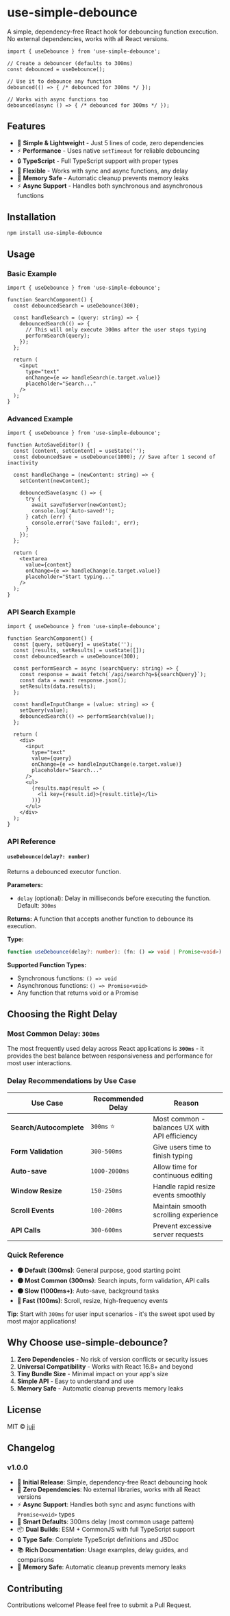 # use-simple-debounce

A simple, dependency-free React hook for debouncing function execution. No external dependencies, works with all React versions.

```tsx
import { useDebounce } from 'use-simple-debounce';

// Create a debouncer (defaults to 300ms)
const debounced = useDebounce();

// Use it to debounce any function
debounced(() => { /* debounced for 300ms */ });

// Works with async functions too
debounced(async () => { /* debounced for 300ms */ });
```

## Features

- 🚀 **Simple & Lightweight** - Just 5 lines of code, zero dependencies
- ⚡ **Performance** - Uses native `setTimeout` for reliable debouncing
- 🔒 **TypeScript** - Full TypeScript support with proper types
- 🎯 **Flexible** - Works with sync and async functions, any delay
- 🧹 **Memory Safe** - Automatic cleanup prevents memory leaks
- ⚡ **Async Support** - Handles both synchronous and asynchronous functions

## Installation

```bash
npm install use-simple-debounce
```

## Usage

### Basic Example

```tsx
import { useDebounce } from 'use-simple-debounce';

function SearchComponent() {
  const debouncedSearch = useDebounce(300);

  const handleSearch = (query: string) => {
    debouncedSearch(() => {
      // This will only execute 300ms after the user stops typing
      performSearch(query);
    });
  };

  return (
    <input
      type="text"
      onChange={e => handleSearch(e.target.value)}
      placeholder="Search..."
    />
  );
}
```

### Advanced Example

```tsx
import { useDebounce } from 'use-simple-debounce';

function AutoSaveEditor() {
  const [content, setContent] = useState('');
  const debouncedSave = useDebounce(1000); // Save after 1 second of inactivity

  const handleChange = (newContent: string) => {
    setContent(newContent);

    debouncedSave(async () => {
      try {
        await saveToServer(newContent);
        console.log('Auto-saved!');
      } catch (err) {
        console.error('Save failed:', err);
      }
    });
  };

  return (
    <textarea
      value={content}
      onChange={e => handleChange(e.target.value)}
      placeholder="Start typing..."
    />
  );
}
```

### API Search Example

```tsx
import { useDebounce } from 'use-simple-debounce';

function SearchComponent() {
  const [query, setQuery] = useState('');
  const [results, setResults] = useState([]);
  const debouncedSearch = useDebounce(300);

  const performSearch = async (searchQuery: string) => {
    const response = await fetch(`/api/search?q=${searchQuery}`);
    const data = await response.json();
    setResults(data.results);
  };

  const handleInputChange = (value: string) => {
    setQuery(value);
    debouncedSearch(() => performSearch(value));
  };

  return (
    <div>
      <input
        type="text"
        value={query}
        onChange={e => handleInputChange(e.target.value)}
        placeholder="Search..."
      />
      <ul>
        {results.map(result => (
          <li key={result.id}>{result.title}</li>
        ))}
      </ul>
    </div>
  );
}
```

### API Reference

#### `useDebounce(delay?: number)`

Returns a debounced executor function.

**Parameters:**
- `delay` (optional): Delay in milliseconds before executing the function. Default: `300ms`

**Returns:**
A function that accepts another function to debounce its execution.

**Type:**
```typescript
function useDebounce(delay?: number): (fn: () => void | Promise<void>) => void
```

**Supported Function Types:**
- Synchronous functions: `() => void`
- Asynchronous functions: `() => Promise<void>`
- Any function that returns void or a Promise<void>

## Choosing the Right Delay

### Most Common Delay: `300ms`

The most frequently used delay across React applications is **`300ms`** - it provides the best balance between responsiveness and performance for most user interactions.

### Delay Recommendations by Use Case

| Use Case | Recommended Delay | Reason |
|----------|------------------|---------|
| **Search/Autocomplete** | `300ms` ⭐ | Most common - balances UX with API efficiency |
| **Form Validation** | `300-500ms` | Give users time to finish typing |
| **Auto-save** | `1000-2000ms` | Allow time for continuous editing |
| **Window Resize** | `150-250ms` | Handle rapid resize events smoothly |
| **Scroll Events** | `100-200ms` | Maintain smooth scrolling experience |
| **API Calls** | `300-600ms` | Prevent excessive server requests |

### Quick Reference

- **🟢 Default (300ms)**: General purpose, good starting point
- **🟡 Most Common (300ms)**: Search inputs, form validation, API calls
- **🟠 Slow (1000ms+)**: Auto-save, background tasks
- **🔴 Fast (100ms)**: Scroll, resize, high-frequency events

**Tip**: Start with `300ms` for user input scenarios - it's the sweet spot used by most major applications!

## Why Choose use-simple-debounce?

1. **Zero Dependencies** - No risk of version conflicts or security issues
2. **Universal Compatibility** - Works with React 16.8+ and beyond
3. **Tiny Bundle Size** - Minimal impact on your app's size
4. **Simple API** - Easy to understand and use
5. **Memory Safe** - Automatic cleanup prevents memory leaks

## License

MIT © [juji](https://github.com/juji)
## Changelog

### v1.0.0
- 🎉 **Initial Release**: Simple, dependency-free React debouncing hook
- 🚀 **Zero Dependencies**: No external libraries, works with all React versions
- ⚡ **Async Support**: Handles both sync and async functions with `Promise<void>` types
- 🎯 **Smart Defaults**: 300ms delay (most common usage pattern)
- 📦 **Dual Builds**: ESM + CommonJS with full TypeScript support
- 🔒 **Type Safe**: Complete TypeScript definitions and JSDoc
- 📚 **Rich Documentation**: Usage examples, delay guides, and comparisons
- 🧹 **Memory Safe**: Automatic cleanup prevents memory leaks

## Contributing

Contributions welcome! Please feel free to submit a Pull Request.